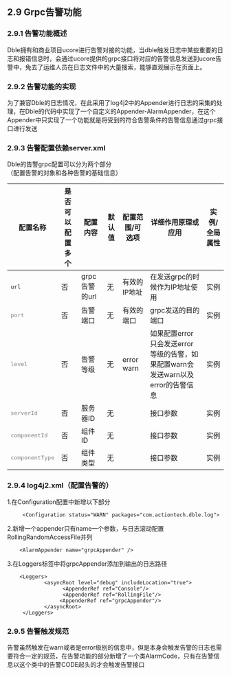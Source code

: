 ## 2.9 Grpc告警功能
### 2.9.1 告警功能概述
   Dble拥有和商业项目ucore进行告警对接的功能，当dble触发日志中某些重要的日志和报错信息时，会通过ucore提供的grpc接口将对应的告警信息发送到ucore告警中，免去了运维人员在日志文件中的大量搜索，能够直观展示在页面上。

### 2.9.2 告警功能的实现
   为了兼容Dble的日志情况，在此采用了log4j2中的Appender进行日志的采集的处理，在Dble的代码中实现了一个自定义的Appender-AlarmAppender，在这个Appender中只实现了一个功能就是将受到的符合告警条件的告警信息通过grpc接口进行发送

### 2.9.3 告警配置依赖server.xml
   Dble的告警grpc配置可以分为两个部分  
  （配置告警的对象和各种告警的基础信息）  
   <table class="confluenceTable tablesorter tablesorter-default stickyTableHeaders" style="padding: 0px;"><thead class="tableFloatingHeaderOriginal" style="position: static; margin-top: 0px; left: 326px; z-index: 3; top: 99px; width: 1377px;"><tr class="tablesorter-headerRow"><th class="confluenceTh sortableHeader" data-column="0" tabindex="0" unselectable="on" style="user-select: none; min-width: 8px; max-width: none;"><div class="tablesorter-header-inner"><div class="tablesorter-header-inner">配置名称</div></div></th><th class="confluenceTh sortableHeader" data-column="1" tabindex="0" unselectable="on" style="user-select: none; min-width: 8px; max-width: none;"><div class="tablesorter-header-inner"><div class="tablesorter-header-inner">是否可以配置多个</div></div></th><th class="confluenceTh sortableHeader" data-column="2" tabindex="0" unselectable="on" style="user-select: none; min-width: 8px; max-width: none;"><div class="tablesorter-header-inner"><div class="tablesorter-header-inner"><strong>配置内容</strong></div></div></th><th class="confluenceTh sortableHeader" data-column="3" tabindex="0" unselectable="on" style="user-select: none; min-width: 8px; max-width: none;"><div class="tablesorter-header-inner"><div class="tablesorter-header-inner"><strong>默认值</strong></div></div></th><th class="confluenceTh sortableHeader" data-column="4" tabindex="0" unselectable="on" style="user-select: none; min-width: 8px; max-width: none;"><div class="tablesorter-header-inner"><div class="tablesorter-header-inner">配置范围/可选项</div></div></th><th class="confluenceTh sortableHeader" data-column="5" tabindex="0" unselectable="on" style="user-select: none; min-width: 8px; max-width: none;"><div class="tablesorter-header-inner"><div class="tablesorter-header-inner"><strong>详细作用原理或应用</strong></div></div></th><th class="confluenceTh sortableHeader" data-column="6" tabindex="0" unselectable="on" style="user-select: none; min-width: 8px; max-width: none;"><div class="tablesorter-header-inner"><div class="tablesorter-header-inner"><strong>实例/全局属性</strong></div></div></th></tr></thead><thead class="tableFloatingHeader" style="display: none;"><tr class="tablesorter-headerRow"><th class="confluenceTh sortableHeader" data-column="0" tabindex="0" unselectable="on" style="user-select: none;"><div class="tablesorter-header-inner"><div class="tablesorter-header-inner">配置名称</div></div></th><th class="confluenceTh sortableHeader" data-column="1" tabindex="0" unselectable="on" style="user-select: none;"><div class="tablesorter-header-inner"><div class="tablesorter-header-inner">是否可以配置多个</div></div></th><th class="confluenceTh sortableHeader" data-column="2" tabindex="0" unselectable="on" style="user-select: none;"><div class="tablesorter-header-inner"><div class="tablesorter-header-inner"><strong>配置内容</strong></div></div></th><th class="confluenceTh sortableHeader" data-column="3" tabindex="0" unselectable="on" style="user-select: none;"><div class="tablesorter-header-inner"><div class="tablesorter-header-inner"><strong>默认值</strong></div></div></th><th class="confluenceTh sortableHeader" data-column="4" tabindex="0" unselectable="on" style="user-select: none;"><div class="tablesorter-header-inner"><div class="tablesorter-header-inner">配置范围/可选项</div></div></th><th class="confluenceTh sortableHeader" data-column="5" tabindex="0" unselectable="on" style="user-select: none;"><div class="tablesorter-header-inner"><div class="tablesorter-header-inner"><strong>详细作用原理或应用</strong></div></div></th><th class="confluenceTh sortableHeader" data-column="6" tabindex="0" unselectable="on" style="user-select: none;"><div class="tablesorter-header-inner"><div class="tablesorter-header-inner"><strong>实例/全局属性</strong></div></div></th></tr></thead><tbody><tr><td class="confluenceTd"><pre>url</pre></td><td class="confluenceTd">否</td><td class="confluenceTd">grpc告警的url</td><td class="confluenceTd">无</td><td class="confluenceTd">有效的IP地址</td><td class="confluenceTd">在发送grpc的时候作为IP地址使用</td><td class="confluenceTd">实例</td></tr><tr><td class="confluenceTd"><pre><span style="color: rgb(128,128,128);">port</span></pre></td><td class="confluenceTd">否</td><td class="confluenceTd">告警端口</td><td class="confluenceTd">无</td><td class="confluenceTd">有效的端口</td><td class="confluenceTd">grpc发送的目的端口</td><td class="confluenceTd">实例</td></tr><tr><td colspan="1" class="confluenceTd"><pre><span style="color: rgb(128,128,128);">level</span></pre></td><td colspan="1" class="confluenceTd">否</td><td colspan="1" class="confluenceTd">告警等级</td><td colspan="1" class="confluenceTd">无</td><td colspan="1" class="confluenceTd">error warn</td><td colspan="1" class="confluenceTd">如果配置error只会发送error等级的告警，如果配置warn会发送warn以及error的告警信息</td><td colspan="1" class="confluenceTd">实例</td></tr><tr><td colspan="1" class="confluenceTd"><pre><span style="color: rgb(128,128,128);">serverId</span></pre></td><td colspan="1" class="confluenceTd">否</td><td colspan="1" class="confluenceTd">服务器ID</td><td colspan="1" class="confluenceTd">无</td><td colspan="1" class="confluenceTd">&nbsp;</td><td colspan="1" class="confluenceTd">接口参数</td><td colspan="1" class="confluenceTd">实例</td></tr><tr><td colspan="1" class="confluenceTd"><pre><span style="color: rgb(128,128,128);">componentId</span></pre></td><td colspan="1" class="confluenceTd">否</td><td colspan="1" class="confluenceTd">组件ID</td><td colspan="1" class="confluenceTd">无</td><td colspan="1" class="confluenceTd">&nbsp;</td><td colspan="1" class="confluenceTd">接口参数</td><td colspan="1" class="confluenceTd">实例</td></tr><tr><td colspan="1" class="confluenceTd"><pre><span style="color: rgb(128,128,128);">componentType</span></pre></td><td colspan="1" class="confluenceTd">否</td><td colspan="1" class="confluenceTd">组件类型</td><td colspan="1" class="confluenceTd">无</td><td colspan="1" class="confluenceTd">&nbsp;</td><td colspan="1" class="confluenceTd">接口参数</td><td colspan="1" class="confluenceTd">实例</td></tr></tbody></table>


### 2.9.4 log4j2.xml（配置告警的）
 1.在Configuration配置中新增以下部分
  ```
       <Configuration status="WARN" packages="com.actiontech.dble.log">
  ```
 2.新增一个appender只有name一个参数，与日志滚动配置RollingRandomAccessFile并列
   ```
       <AlarmAppender name="grpcAppender" />
   ```
 3.在Loggers标签中将grpcAppender添加到输出的日志路径
 ```
     <Loggers>
             <asyncRoot level="debug" includeLocation="true">
                   <AppenderRef ref="Console"/>
                   <AppenderRef ref="RollingFile"/>
                  <AppenderRef ref="grpcAppender"/>
             </asyncRoot>
      </Loggers>
 ```
### 2.9.5 告警触发规范
   告警虽然触发在warn或者是error级别的信息中，但是本身会触发告警的日志也需要符合一定的规范，在告警功能的部分新增了一个类AlarmCode，只有在告警信息以这个类中的告警CODE起头的才会触发告警接口
